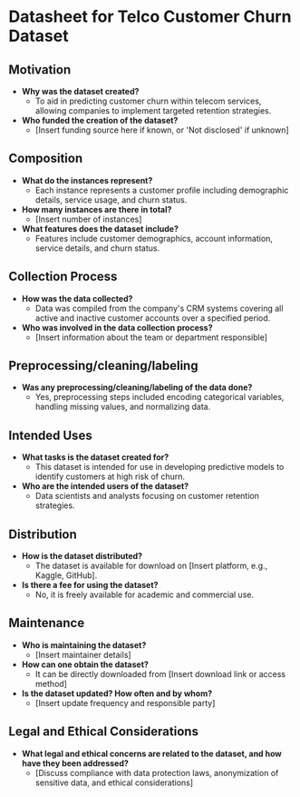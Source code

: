 # Datasheet for Telco Customer Churn Dataset

## Motivation
- **Why was the dataset created?**
  - To aid in predicting customer churn within telecom services, allowing companies to implement targeted retention strategies.
- **Who funded the creation of the dataset?**
  - [Insert funding source here if known, or 'Not disclosed' if unknown]

## Composition
- **What do the instances represent?**
  - Each instance represents a customer profile including demographic details, service usage, and churn status.
- **How many instances are there in total?**
  - [Insert number of instances]
- **What features does the dataset include?**
  - Features include customer demographics, account information, service details, and churn status.

## Collection Process
- **How was the data collected?**
  - Data was compiled from the company's CRM systems covering all active and inactive customer accounts over a specified period.
- **Who was involved in the data collection process?**
  - [Insert information about the team or department responsible]

## Preprocessing/cleaning/labeling
- **Was any preprocessing/cleaning/labeling of the data done?**
  - Yes, preprocessing steps included encoding categorical variables, handling missing values, and normalizing data.

## Intended Uses
- **What tasks is the dataset created for?**
  - This dataset is intended for use in developing predictive models to identify customers at high risk of churn.
- **Who are the intended users of the dataset?**
  - Data scientists and analysts focusing on customer retention strategies.

## Distribution
- **How is the dataset distributed?**
  - The dataset is available for download on [Insert platform, e.g., Kaggle, GitHub].
- **Is there a fee for using the dataset?**
  - No, it is freely available for academic and commercial use.

## Maintenance
- **Who is maintaining the dataset?**
  - [Insert maintainer details]
- **How can one obtain the dataset?**
  - It can be directly downloaded from [Insert download link or access method]
- **Is the dataset updated? How often and by whom?**
  - [Insert update frequency and responsible party]

## Legal and Ethical Considerations
- **What legal and ethical concerns are related to the dataset, and how have they been addressed?**
  - [Discuss compliance with data protection laws, anonymization of sensitive data, and ethical considerations]
